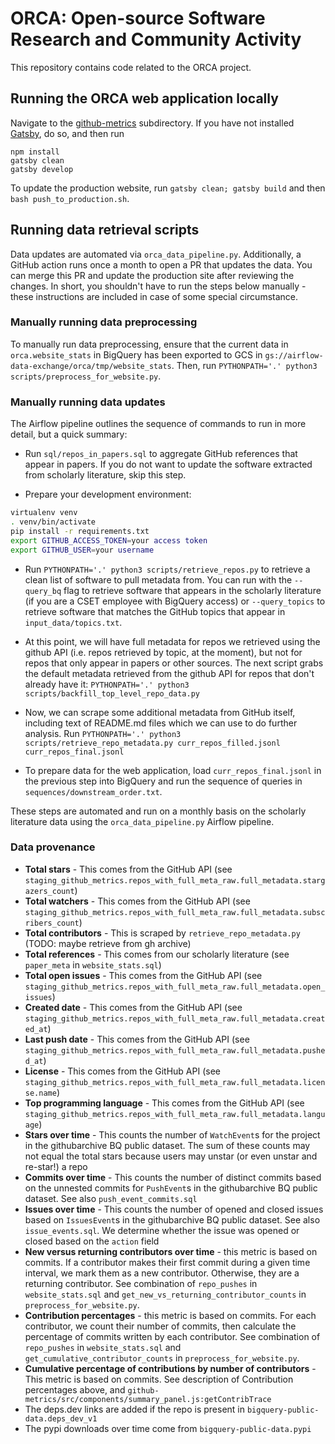 # ORCA: Open-source Software Research and Community Activity

This repository contains code related to the ORCA project.

## Running the ORCA web application locally

Navigate to the [github-metrics](/github-metrics) subdirectory. If you have not installed
[Gatsby](https://www.gatsbyjs.com/docs/tutorial/getting-started/part-0/), do so, and then run

```
npm install
gatsby clean
gatsby develop
```

To update the production website, run `gatsby clean; gatsby build` and then `bash push_to_production.sh`.

## Running data retrieval scripts

Data updates are automated via `orca_data_pipeline.py`. Additionally, a GitHub action runs once a month to open a PR that updates the data. You can merge this PR and update the production site after reviewing the changes. In short, you shouldn't have to run the steps below manually - these instructions are included in case of some special circumstance.

### Manually running data preprocessing

To manually run data preprocessing, ensure that the current data in `orca.website_stats` in BigQuery has been exported to GCS in `gs://airflow-data-exchange/orca/tmp/website_stats`. Then, run `PYTHONPATH='.' python3 scripts/preprocess_for_website.py`.

### Manually running data updates

The Airflow pipeline outlines the sequence of commands to run in more detail, but a quick summary:

* Run `sql/repos_in_papers.sql` to aggregate GitHub references that appear in papers. If you do not want to update
the software extracted from scholarly literature, skip this step.

* Prepare your development environment:

```bash
virtualenv venv
. venv/bin/activate
pip install -r requirements.txt
export GITHUB_ACCESS_TOKEN=your access token
export GITHUB_USER=your username
```

* Run `PYTHONPATH='.' python3 scripts/retrieve_repos.py` to retrieve a clean list of software to pull metadata from. You
can run with the `--query_bq` flag to retrieve software that appears in the scholarly literature (if you are a CSET
employee with BigQuery access) or `--query_topics` to retrieve software that matches the GitHub topics that appear in
`input_data/topics.txt`.

* At this point, we will have full metadata for repos we retrieved using the github API (i.e. repos retrieved
by topic, at the moment), but not for repos that only appear in papers or other sources. The next script
grabs the default metadata retrieved from the github API for repos that don't already have it:
`PYTHONPATH='.' python3 scripts/backfill_top_level_repo_data.py`

* Now, we can scrape some additional metadata from GitHub itself, including text of README.md files
which we can use to do further analysis.
Run `PYTHONPATH='.' python3 scripts/retrieve_repo_metadata.py curr_repos_filled.jsonl curr_repos_final.jsonl`

* To prepare data for the web application, load `curr_repos_final.jsonl` in the previous step into BigQuery and run
the sequence of queries in `sequences/downstream_order.txt`.

These steps are automated and run on a monthly basis on the scholarly literature data using the `orca_data_pipeline.py`
Airflow pipeline.

### Data provenance

* **Total stars** - This comes from the GitHub API (see `staging_github_metrics.repos_with_full_meta_raw.full_metadata.stargazers_count`)
* **Total watchers** - This comes from the GitHub API (see `staging_github_metrics.repos_with_full_meta_raw.full_metadata.subscribers_count`)
* **Total contributors** - This is scraped by `retrieve_repo_metadata.py` (TODO: maybe retrieve from gh archive)
* **Total references** - This comes from our scholarly literature (see `paper_meta` in `website_stats.sql`)
* **Total open issues** - This comes from the GitHub API (see `staging_github_metrics.repos_with_full_meta_raw.full_metadata.open_issues`)
* **Created date** - This comes from the GitHub API (see `staging_github_metrics.repos_with_full_meta_raw.full_metadata.created_at`)
* **Last push date** - This comes from the GitHub API (see `staging_github_metrics.repos_with_full_meta_raw.full_metadata.pushed_at`)
* **License** - This comes from the GitHub API (see `staging_github_metrics.repos_with_full_meta_raw.full_metadata.license.name`)
* **Top programming language** - This comes from the GitHub API (see `staging_github_metrics.repos_with_full_meta_raw.full_metadata.language`)
* **Stars over time** - This counts the number of `WatchEvent`s for the project in the githubarchive BQ public dataset. The sum of these counts
may not equal the total stars because users may unstar (or even unstar and re-star!) a repo
* **Commits over time** - This counts the number of distinct commits based on the unnested commits for `PushEvent`s
in the githubarchive BQ public dataset. See also `push_event_commits.sql`
* **Issues over time** - This counts the number of opened and closed issues based on `IssuesEvent`s
in the githubarchive BQ public dataset. See also `issue_events.sql`. We determine whether the issue was opened or closed based on the `action`
field
* **New versus returning contributors over time** - this metric is based on commits. If a contributor makes their first commit during a given time interval,
we mark them as a new contributor. Otherwise, they are a returning contributor. See combination of `repo_pushes` in `website_stats.sql`
and `get_new_vs_returning_contributor_counts` in `preprocess_for_website.py`.
* **Contribution percentages** - this metric is based on commits. For each contributor, we count their number of commits,
then calculate the percentage of commits written by each contributor. See combination of `repo_pushes` in `website_stats.sql` and
`get_cumulative_contributor_counts` in `preprocess_for_website.py`.
* **Cumulative percentage of contributions by number of contributors** - This metric is based on commits. See description of
Contribution percentages above, and `github-metrics/src/components/summary_panel.js:getContribTrace`
* The deps.dev links are added if the repo is present in `bigquery-public-data.deps_dev_v1`
* The pypi downloads over time come from `bigquery-public-data.pypi`
